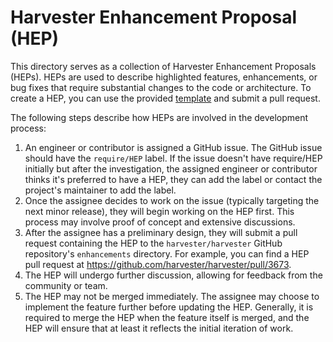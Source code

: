 # Harvester Enhancement Proposal (HEP)

This directory serves as a collection of Harvester Enhancement Proposals (HEPs). HEPs are used to describe highlighted features, enhancements, or bug fixes that require substantial changes to the code or architecture. To create a HEP, you can use the provided [template](./YYYYMMDD-template.md) and submit a pull request.

The following steps describe how HEPs are involved in the development process:

1. An engineer or contributor is assigned a GitHub issue. The GitHub issue should have the `require/HEP` label. If the issue doesn't have require/HEP initially but after the investigation, the assigned engineer or contributor thinks it's preferred to have a HEP, they can add the label or contact the project's maintainer to add the label.
1. Once the assignee decides to work on the issue (typically targeting the next minor release), they will begin working on the HEP first. This process may involve proof of concept and extensive discussions.
1. After the assignee has a preliminary design, they will submit a pull request containing the HEP to the `harvester/harvester` GitHub repository's `enhancements` directory. For example, you can find a HEP pull request at https://github.com/harvester/harvester/pull/3673.
1. The HEP will undergo further discussion, allowing for feedback from the community or team.
1. The HEP may not be merged immediately. The assignee may choose to implement the feature further before updating the HEP. Generally, it is required to merge the HEP when the feature itself is merged, and the HEP will ensure that at least it reflects the initial iteration of work.
